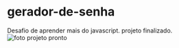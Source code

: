 # gerador-de-senha
Desafio de aprender mais do javascript.
projeto finalizado.
![foto projeto pronto](https://user-images.githubusercontent.com/113845930/196060562-b56be458-d952-425c-95ec-833ca024f11a.png)
